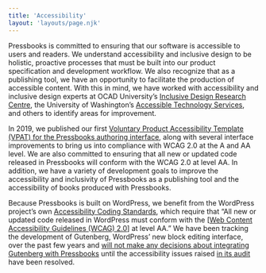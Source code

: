 ```yaml
---
title: 'Accessibility'
layout: 'layouts/page.njk'
---
```


Pressbooks is committed to ensuring that our software is accessible to users and readers. We understand accessibility and inclusive design to be holistic, proactive processes that must be built into our product specification and development workflow. We also recognize that as a publishing tool, we have an opportunity to facilitate the production of accessible content. With this in mind, we have worked with accessibility and inclusive design experts at OCAD University’s [Inclusive Design Research Centre](https://idrc.ocadu.ca/), the University of Washington’s [Accessible Technology Services](https://www.washington.edu/doit/accessible-technology-services), and others to identify areas for improvement.

In 2019, we published our first [Voluntary Product Accessibility Template (VPAT) for the Pressbooks authoring interface](https://pressbooks.com/accessibility/), along with several interface improvements to bring us into compliance with WCAG 2.0 at the A and AA level. We are also committed to ensuring that all new or updated code released in Pressbooks will conform with the WCAG 2.0 at level AA. In addition, we have a variety of development goals to improve the accessibility and inclusivity of Pressbooks as a publishing tool and the accessibility of books produced with Pressbooks.

Because Pressbooks is built on WordPress, we benefit from the WordPress project’s own [Accessibility Coding Standards](https://make.wordpress.org/accessibility/), which require that “All new or updated code released in WordPress must conform with the [[Web Content Accessibility Guidelines (WCAG) 2.0](https://www.w3.org/WAI/intro/wcag)] at level AA.” We have been tracking the development of Gutenberg, WordPress’ new block editing interface, over the past few years and [will not make any decisions about integrating Gutenberg with Pressbooks](https://pressbooks.org/blog/2018/11/06/pressbooks-and-gutenberg/) until the accessibility issues raised [in its audit](https://wpcampus.org/2019/05/gutenberg-audit-results/) have been resolved.
